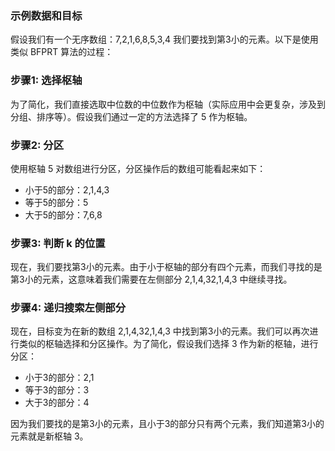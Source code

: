 ### 示例数据和目标

假设我们有一个无序数组：7,2,1,6,8,5,3,4 我们要找到第3小的元素。以下是使用类似 BFPRT 算法的过程：

### 步骤1: 选择枢轴

为了简化，我们直接选取中位数的中位数作为枢轴（实际应用中会更复杂，涉及到分组、排序等）。假设我们通过一定的方法选择了 5 作为枢轴。

### 步骤2: 分区

使用枢轴 5 对数组进行分区，分区操作后的数组可能看起来如下：

- 小于5的部分：2,1,4,3
- 等于5的部分：5
- 大于5的部分：7,6,8

### 步骤3: 判断 k 的位置

现在，我们要找第3小的元素。由于小于枢轴的部分有四个元素，而我们寻找的是第3小的元素，这意味着我们需要在左侧部分 2,1,4,32,1,4,3 中继续寻找。

### 步骤4: 递归搜索左侧部分

现在，目标变为在新的数组 2,1,4,32,1,4,3 中找到第3小的元素。我们可以再次进行类似的枢轴选择和分区操作。为了简化，假设我们选择 3 作为新的枢轴，进行分区：

- 小于3的部分：2,1
- 等于3的部分：3
- 大于3的部分：4

因为我们要找的是第3小的元素，且小于3的部分只有两个元素，我们知道第3小的元素就是新枢轴 3。